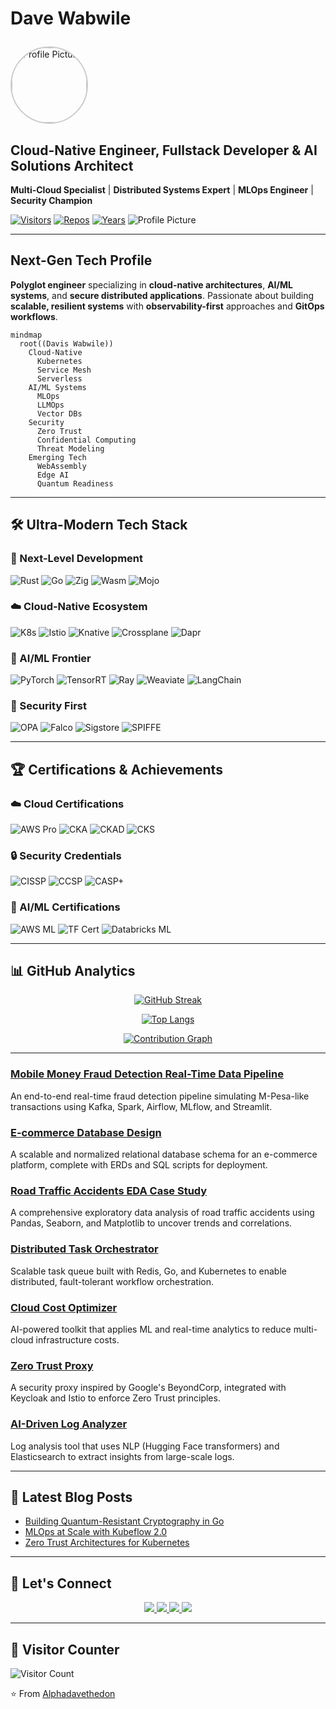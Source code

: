 
#  Dave Wabwile <p align="center">
  <img src="https://github.com/Alphadavethedon.png" alt="Profile Picture" width="120" height="120" style="border-radius: 50%; border: 2px solid #ccc;" />
</p>


##  Cloud-Native Engineer, Fullstack Developer & AI Solutions Architect
**Multi-Cloud Specialist** | **Distributed Systems Expert** | **MLOps Engineer** | **Security Champion**

[![Visitors](https://komarev.com/ghpvc/?username=Alphadavethedon&label=Profile%20Views&color=0e75b6&style=flat)](https://github.com/Alphadavethedon)
[![Repos](https://badges.pufler.dev/repos/Alphadavethedon?color=blue&style=flat)](https://github.com/Alphadavethedon?tab=repositories)
[![Years](https://badges.pufler.dev/years/Alphadavethedon?color=blue&style=flat)](https://github.com/Alphadavethedon)
![Profile Picture](https://github.com/Alphadavethedon.png)



---

##  Next-Gen Tech Profile
**Polyglot engineer** specializing in **cloud-native architectures**, **AI/ML systems**, and **secure distributed applications**. Passionate about building **scalable, resilient systems** with **observability-first** approaches and **GitOps workflows**.

```mermaid
mindmap
  root((Davis Wabwile))
    Cloud-Native
      Kubernetes
      Service Mesh
      Serverless
    AI/ML Systems
      MLOps
      LLMOps
      Vector DBs
    Security
      Zero Trust
      Confidential Computing
      Threat Modeling
    Emerging Tech
      WebAssembly
      Edge AI
      Quantum Readiness
```

---

## 🛠️ Ultra-Modern Tech Stack

### 🔮 Next-Level Development
<p>
  <img src="https://img.shields.io/badge/-Rust-000000?style=for-the-badge&logo=rust&logoColor=white" alt="Rust"/> 
  <img src="https://img.shields.io/badge/-Go-00ADD8?style=for-the-badge&logo=go&logoColor=white" alt="Go"/>
  <img src="https://img.shields.io/badge/-Zig-F7A41D?style=for-the-badge&logo=zig&logoColor=black" alt="Zig"/>
  <img src="https://img.shields.io/badge/-Wasm-654FF0?style=for-the-badge&logo=webassembly&logoColor=white" alt="Wasm"/>
  <img src="https://img.shields.io/badge/-Mojo-FF7139?style=for-the-badge&logo=mojo&logoColor=white" alt="Mojo"/>
</p>

### ☁️ Cloud-Native Ecosystem
<p>
  <img src="https://img.shields.io/badge/-Kubernetes-326CE5?style=for-the-badge&logo=kubernetes&logoColor=white" alt="K8s"/>
  <img src="https://img.shields.io/badge/-Istio-466BB0?style=for-the-badge&logo=istio&logoColor=white" alt="Istio"/>
  <img src="https://img.shields.io/badge/-Knative-0865AD?style=for-the-badge&logo=knative&logoColor=white" alt="Knative"/>
  <img src="https://img.shields.io/badge/-Crossplane-8B66FE?style=for-the-badge&logo=crossplane&logoColor=white" alt="Crossplane"/>
  <img src="https://img.shields.io/badge/-Dapr-0D1C2C?style=for-the-badge&logo=dapr&logoColor=white" alt="Dapr"/>
</p>

### 🤖 AI/ML Frontier
<p>
  <img src="https://img.shields.io/badge/-PyTorch-EE4C2C?style=for-the-badge&logo=pytorch&logoColor=white" alt="PyTorch"/>
  <img src="https://img.shields.io/badge/-TensorRT-FF6F00?style=for-the-badge&logo=nvidia&logoColor=white" alt="TensorRT"/>
  <img src="https://img.shields.io/badge/-Ray-028CF0?style=for-the-badge&logo=ray&logoColor=white" alt="Ray"/>
  <img src="https://img.shields.io/badge/-Weaviate-00A98F?style=for-the-badge&logo=weaviate&logoColor=white" alt="Weaviate"/>
  <img src="https://img.shields.io/badge/-LangChain-00A67E?style=for-the-badge&logo=langchain&logoColor=white" alt="LangChain"/>
</p>

### 🔐 Security First
<p>
  <img src="https://img.shields.io/badge/-OPA-7D1DFF?style=for-the-badge&logo=opa&logoColor=white" alt="OPA"/>
  <img src="https://img.shields.io/badge/-Falco-00C1B2?style=for-the-badge&logo=falco&logoColor=white" alt="Falco"/>
  <img src="https://img.shields.io/badge/-Sigstore-1A1F71?style=for-the-badge&logo=sigstore&logoColor=white" alt="Sigstore"/>
  <img src="https://img.shields.io/badge/-SPIFFE-EC1C24?style=for-the-badge&logo=spiffe&logoColor=white" alt="SPIFFE"/>
</p>

---

## 🏆 Certifications & Achievements

### ☁️ Cloud Certifications
<p>
  <img src="https://img.shields.io/badge/-AWS_Professional-FF9900?style=for-the-badge&logo=amazonaws&logoColor=white" alt="AWS Pro"/>
  <img src="https://img.shields.io/badge/-CKA-326CE5?style=for-the-badge&logo=kubernetes&logoColor=white" alt="CKA"/>
  <img src="https://img.shields.io/badge/-CKAD-326CE5?style=for-the-badge&logo=kubernetes&logoColor=white" alt="CKAD"/>
  <img src="https://img.shields.io/badge/-CKS-326CE5?style=for-the-badge&logo=kubernetes&logoColor=white" alt="CKS"/>
</p>

### 🔒 Security Credentials
<p>
  <img src="https://img.shields.io/badge/-CISSP-FF9900?style=for-the-badge&logo=isc2&logoColor=white" alt="CISSP"/>
  <img src="https://img.shields.io/badge/-CCSP-FF9900?style=for-the-badge&logo=isc2&logoColor=white" alt="CCSP"/>
  <img src="https://img.shields.io/badge/-CASP+-0078D4?style=for-the-badge&logo=comptia&logoColor=white" alt="CASP+"/>
</p>

### 🧠 AI/ML Certifications
<p>
  <img src="https://img.shields.io/badge/-AWS_ML-FF9900?style=for-the-badge&logo=amazonaws&logoColor=white" alt="AWS ML"/>
  <img src="https://img.shields.io/badge/-TensorFlow-FF6F00?style=for-the-badge&logo=tensorflow&logoColor=white" alt="TF Cert"/>
  <img src="https://img.shields.io/badge/-Databricks_ML-FD612C?style=for-the-badge&logo=databricks&logoColor=white" alt="Databricks ML"/>
</p>

---

## 📊 GitHub Analytics

<div align="center">
  
[![GitHub Streak](https://streak-stats.demolab.com?user=Alphadavethedon&theme=radical&hide_border=true&date_format=M%20j%5B%2C%20Y%5D)](https://git.io/streak-stats)

[![Top Langs](https://github-readme-stats.vercel.app/api/top-langs/?username=Alphadavethedon&layout=compact&theme=radical&hide_border=true)](https://github.com/anuraghazra/github-readme-stats)

[![Contribution Graph](https://github-readme-activity-graph.vercel.app/graph?username=Alphadavethedon&theme=react-dark&hide_border=true)](https://github.com/ashutosh00710/github-readme-activity-graph)

</div>

---
### [Mobile Money Fraud Detection Real-Time Data Pipeline](https://github.com/Alphadavethedon/Mobile-Money-Fraud-Detection-Real-Time-Data-Pipeline)
An end-to-end real-time fraud detection pipeline simulating M-Pesa-like transactions using Kafka, Spark, Airflow, MLflow, and Streamlit.

### [E-commerce Database Design](https://github.com/Alphadavethedon/E-commerce-database-design)
A scalable and normalized relational database schema for an e-commerce platform, complete with ERDs and SQL scripts for deployment.

### [Road Traffic Accidents EDA Case Study](https://github.com/Alphadavethedon/Road-Traffic-Accidents-EDA/blob/main/Exploratory_Data_Analysis_(EDA)_Case_Study_Road_Traffic_Accidents.ipynb)
A comprehensive exploratory data analysis of road traffic accidents using Pandas, Seaborn, and Matplotlib to uncover trends and correlations.

### [Distributed Task Orchestrator](https://github.com/Alphadavethedon/task-orchestrator)
Scalable task queue built with Redis, Go, and Kubernetes to enable distributed, fault-tolerant workflow orchestration.

### [Cloud Cost Optimizer](https://github.com/Alphadavethedon/cloud-optimizer)
AI-powered toolkit that applies ML and real-time analytics to reduce multi-cloud infrastructure costs.

### [Zero Trust Proxy](https://github.com/Alphadavethedon/zero-trust-proxy)
A security proxy inspired by Google's BeyondCorp, integrated with Keycloak and Istio to enforce Zero Trust principles.

### [AI-Driven Log Analyzer](https://github.com/Alphadavethedon/log-analyzer)
Log analysis tool that uses NLP (Hugging Face transformers) and Elasticsearch to extract insights from large-scale logs.


---

## 📝 Latest Blog Posts
<!-- BLOG-POST-LIST:START -->
- [Building Quantum-Resistant Cryptography in Go](https://medium.com/@davewabwile)
- [MLOps at Scale with Kubeflow 2.0](https://medium.com/@davewabwile)
- [Zero Trust Architectures for Kubernetes](https://medium.com/@davewabwile)
<!-- BLOG-POST-LIST:END -->

---

## 🤝 Let's Connect
<p align="center">
  <a href="https://linkedin.com/in/daviswabwile">
    <img src="https://img.shields.io/badge/LinkedIn-0077B5?style=for-the-badge&logo=linkedin&logoColor=white"/>
  </a>
  <a href="https://twitter.com/Alphadavethedon">
    <img src="https://img.shields.io/badge/Twitter-1DA1F2?style=for-the-badge&logo=twitter&logoColor=white"/>
  </a>
  <a href="mailto:davewabwile@gmail.com">
    <img src="https://img.shields.io/badge/Gmail-D14836?style=for-the-badge&logo=gmail&logoColor=white"/>
  </a>
  <a href="https://alphadavethedon.github.io/Davis-portfolio/">
    <img src="https://img.shields.io/badge/Portfolio-FF5722?style=for-the-badge&logo=about.me&logoColor=white"/>
  </a>
</p>

---

## 🌟 Visitor Counter
![Visitor Count](https://profile-counter.glitch.me/Alphadavethedon/count.svg)

⭐ From [Alphadavethedon](https://github.com/Alphadavethedon)
```
